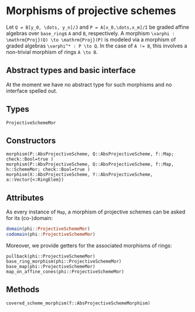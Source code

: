 # Morphisms of projective schemes

Let ``Q = B[y_0, \dots, y_n]/J`` and ``P = A[x_0,\dots,x_m]/I`` be 
graded affine algebras over `base_ring`s `A` and `B`, respectively. 
A morphism ``\varphi : \mathrm{Proj}(Q) \to \mathrm{Proj}(P)`` is modeled 
via a morphism of graded algebras ``\varphi^* : P \to Q``. 
In the case of `A != B`, this involves a non-trivial morphism 
of rings ``A \to B``.

## Abstract types and basic interface 
At the moment we have no abstract type for such morphisms and no interface spelled 
out. 

## Types 
```@docs
ProjectiveSchemeMor
```

## Constructors
```@docs
morphism(P::AbsProjectiveScheme, Q::AbsProjectiveScheme, f::Map; check::Bool=true )
morphism(P::AbsProjectiveScheme, Q::AbsProjectiveScheme, f::Map, h::SchemeMor; check::Bool=true )
morphism(X::AbsProjectiveScheme, Y::AbsProjectiveScheme, a::Vector{<:RingElem})
```
## Attributes
As every instance of `Map`, a morphism of projective schemes can be asked for its (co-)domain:
```julia
domain(phi::ProjectiveSchemeMor) 
codomain(phi::ProjectiveSchemeMor)
```
Moreover, we provide getters for the associated morphisms of rings:
```@docs
pullback(phi::ProjectiveSchemeMor)
base_ring_morphism(phi::ProjectiveSchemeMor) 
base_map(phi::ProjectiveSchemeMor)
map_on_affine_cones(phi::ProjectiveSchemeMor)
```
## Methods
```@docs
covered_scheme_morphism(f::AbsProjectiveSchemeMorphism)
```

